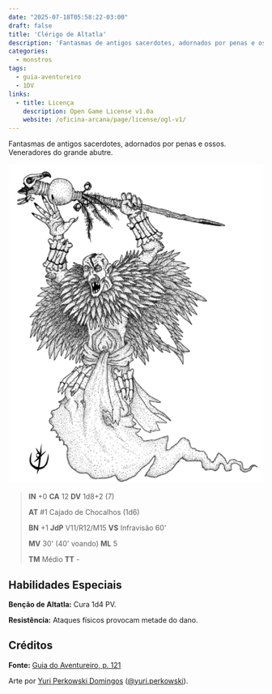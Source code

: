 ```yaml
---
date: "2025-07-18T05:58:22-03:00"
draft: false
title: 'Clérigo de Altatla'
description: 'Fantasmas de antigos sacerdotes, adornados por penas e ossos. Veneradores do grande abutre.'
categories:
  - monstros
tags:
  - guia-aventureiro
  - 1DV
links:
  - title: Licença
    description: Open Game License v1.0a
    website: /oficina-arcana/page/license/ogl-v1/
---
```


Fantasmas de antigos sacerdotes, adornados por penas
e ossos. Veneradores do grande abutre.

![Clérigo de Altatla](clerigo-de-altatla.png)

> **IN** +0 **CA** 12 **DV** 1d8+2 (7)
>
> **AT** #1 Cajado de Chocalhos (1d6)
>
> **BN** +1 **JdP** V11/R12/M15 **VS** Infravisão 60' 
>
> **MV** 30' (40' voando) **ML** 5
>
> **TM** Médio **TT** -

## Habilidades Especiais

**Benção de Altatla:** Cura 1d4 PV.

**Resistência:** Ataques físicos provocam metade do dano.

## Créditos

**Fonte:** [Guia do Aventureiro, p. 121](https://www.arcanaprimaria.com/about-3)

Arte por [Yuri Perkowski Domingos](https://www.artstation.com/perkowski) ([@yuri.perkowski](https://www.instagram.com/yuri.perkowski/)).
